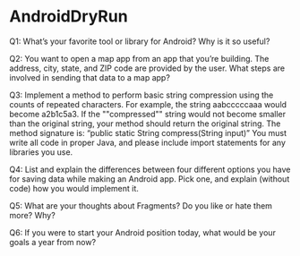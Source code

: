 # AndroidDryRun
Q1: What’s your favorite tool or library for Android? Why is it so useful?

Q2: You want to open a map app from an app that you’re building. The address, city, state, and ZIP code are provided by the user. What steps are involved in sending that data to a map app?

Q3: Implement a method to perform basic string compression using the counts of repeated characters. For example, the string aabcccccaaa would become a2b1c5a3. If the ""compressed"" string would not become smaller than the original string, your method should return the original string. The method signature is: “public static String compress(String input)” You must write all code in proper Java, and please include import statements for any libraries you use.

Q4: List and explain the differences between four different options you have for saving data while making an Android app. Pick one, and explain (without code) how you would implement it.

Q5: What are your thoughts about Fragments? Do you like or hate them more? Why?

Q6: If you were to start your Android position today, what would be your goals a year from now?
